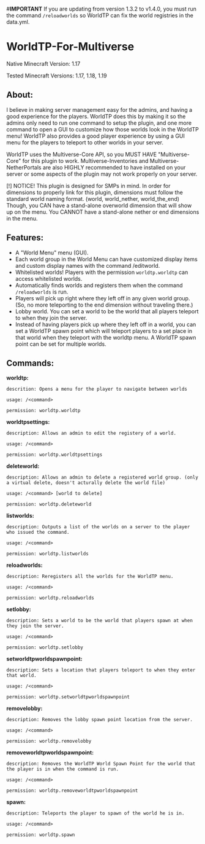 #__IMPORTANT__
If you are updating from version 1.3.2 to v1.4.0, you must run the command `/reloadworlds` so WorldTP can fix the world registries in the data.yml.

# WorldTP-For-Multiverse

Native Minecraft Version: 1.17

Tested Minecraft Versions: 1.17, 1.18, 1.19


## __About:__

I believe in making server management easy for the admins, and having a good experience for the players. WorldTP does this by making it so the admins only need to run one command to setup the plugin, and one more command to open a GUI to customize how those worlds look in the WorldTP menu! WorldTP also provides a good player experience by using a GUI menu for the players to teleport to other worlds in your server.

WorldTP uses the Multiverse-Core API, so you MUST HAVE "Multiverse-Core" for this plugin to work. Multiverse-Inventories and Multiverse-NetherPortals are also HIGHLY recommended to have installed on your server or some aspects of the plugin may not work properly on your server.

[!] NOTICE! This plugin is designed for SMPs in mind. In order for dimensions to properly link for this plugin, dimensions must follow the standard world naming format. (world, world_nether, world_the_end) Though, you CAN have a stand-alone overworld dimension that will show up on the menu. You CANNOT have a stand-alone nether or end dimensions in the menu.

## __Features:__

* A "World Menu" menu (GUI).
* Each world group in the World Menu can have customized display items and custom display names with the command /editworld.
* Whitelisted worlds! Players with the permission `worldtp.worldtp` can access whitelisted worlds.
* Automatically finds worlds and registers them when the command `/reloadworlds` is run.
* Players will pick up right where they left off in any given world group. (So, no more teleporting to the end dimension without traveling there.)
* Lobby world. You can set a world to be the world that all players teleport to when they join the server.
* Instead of having players pick up where they left off in a world, you can set a WorldTP spawn point which will teleport players to a set place in that world when they teleport with the worldtp menu. A WorldTP spawn point can be set for multiple worlds.

## __Commands:__

  __worldtp:__
  
    descrition: Opens a menu for the player to navigate between worlds
    
    usage: /<command>
    
    permission: worldtp.worldtp


  __worldtpsettings:__
  
    description: Allows an admin to edit the registery of a world.
    
    usage: /<command>
    
    permission: worldtp.worldtpsettings


  __deleteworld:__
  
    description: Allows an admin to delete a registered world group. (only a virtual delete, doesn't acturally delete the world file)
    
    usage: /<command> [world to delete]
    
    permission: worldtp.deleteworld
    

  __listworlds:__
  
    description: Outputs a list of the worlds on a server to the player who issued the command.
    
    usage: /<command>
    
    permission: worldtp.listworlds
    

  __reloadworlds:__
  
    description: Reregisters all the worlds for the WorldTP menu.
    
    usage: /<command>
    
    permission: worldtp.reloadworlds
    

  __setlobby:__
  
    description: Sets a world to be the world that players spawn at when they join the server.
    
    usage: /<command>
    
    permission: worldtp.setlobby
    

  __setworldtpworldspawnpoint:__
  
    description: Sets a location that players teleport to when they enter that world.
    
    usage: /<command>
    
    permission: worldtp.setworldtpworldspawnpoint
    

  __removelobby:__
  
    description: Removes the lobby spawn point location from the server.
    
    usage: /<command>
    
    permission: worldtp.removelobby
    

  __removeworldtpworldspawnpoint:__
  
    description: Removes the WorldTP World Spawn Point for the world that the player is in when the command is run.
    
    usage: /<command>
    
    permission: worldtp.removeworldtpworldspawnpoint
    

  __spawn:__
  
    description: Teleports the player to spawn of the world he is in.
    
    usage: /<command>
    
    permission: worldtp.spawn
    
